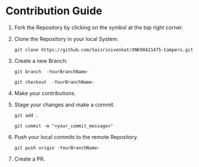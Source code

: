 # Contribution Guide

1. Fork the Repository by clicking on the symbol at the top right corner.

2. Clone the Repository in your local System.


   ```git clone https://github.com/Saisrinivenkat/XNK98421475-Campers.git```


3. Create a new Branch:


   ```git branch  -YourBranchName-```
   
   
   ```git checkout  -YourBranchName-```

4. Make your contributions.

5. Stage your changes and make a commit.


   ```git add .```
   
   
   ```git commit -m "<your_commit_message>"```
   

6. Push your local commits to the remote Repository.


   ```git push origin -YourBranchName-```

7. Create a PR.
